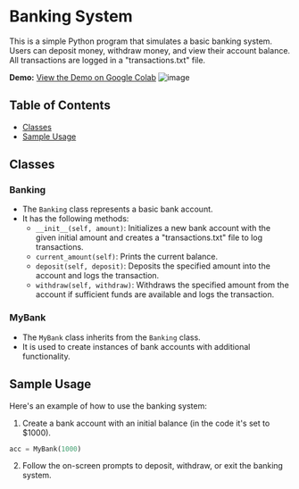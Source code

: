 # Banking System

This is a simple Python program that simulates a basic banking system. Users can deposit money, withdraw money, and view their account balance. All transactions are logged in a "transactions.txt" file.

**Demo:** [View the Demo on Google Colab](https://colab.research.google.com/drive/16Ay-RMIagrjMXZQAYAq20kZrFnW1EOiI?usp=sharing)
![image](https://github.com/yusup-rd/python-banking-system/assets/71926209/59d580b5-98bf-4b32-a750-04ef6f370eef)


## Table of Contents

- [Classes](#classes)
- [Sample Usage](#sample-usage)

## Classes

### Banking

- The `Banking` class represents a basic bank account.
- It has the following methods:
  - `__init__(self, amount)`: Initializes a new bank account with the given initial amount and creates a "transactions.txt" file to log transactions.
  - `current_amount(self)`: Prints the current balance.
  - `deposit(self, deposit)`: Deposits the specified amount into the account and logs the transaction.
  - `withdraw(self, withdraw)`: Withdraws the specified amount from the account if sufficient funds are available and logs the transaction.

### MyBank

- The `MyBank` class inherits from the `Banking` class.
- It is used to create instances of bank accounts with additional functionality.

## Sample Usage

Here's an example of how to use the banking system:

1. Create a bank account with an initial balance (in the code it's set to $1000).

```python
acc = MyBank(1000)
```

2. Follow the on-screen prompts to deposit, withdraw, or exit the banking system.
